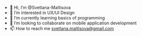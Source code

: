 - 👋 Hi, I’m @Svetlana-Maltisova
- 👀 I’m interested in UX/UI Design
- 🌱 I’m currently learning basics of programming
- 💞️ I’m looking to collaborate on mobile application development
- 📫 How to reach me svetlana.maltisova@gmail.com

<!---
Svetlana-Maltisova/Svetlana-Maltisova is a ✨ special ✨ repository because its `README.md` (this file) appears on your GitHub profile.
You can click the Preview link to take a look at your changes.
--->
